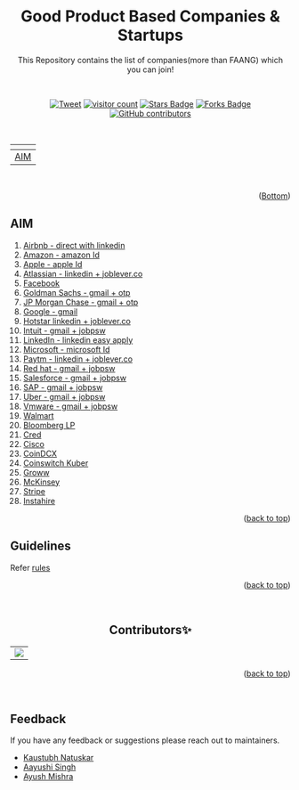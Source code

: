 <div id="top"></div>

<div align="center"> <h1> Good Product Based Companies & Startups </h1>  
This Repository contains the list of companies(more than FAANG) which you can join!  
	
<p>
	<br>
</p>  
	

<a href="https://twitter.com/intent/tweet?text=This%20repo%20contains%20opportunities%20for%20you%20to%20apply%20more%20than%20300%20good%20companies%20&url=https://kaustubh-natuskar.github.io/moreThanFAANGM/&hashtags=githubrepository,productbasedcompanies,goodstartups,bestservicebasedcompanies"><img src="https://img.shields.io/twitter/url/http/shields.io.svg?style=social" alt="Tweet" ></a>
<a href="https://github.com/Kaustubh-Natuskar/companies-to-apply"><img src="https://visitor-badge.laobi.icu/badge?page_id=Kaustubh-Natuskar.companies-to-apply" alt="visitor count"/></a>
<a href="https://github.com/Kaustubh-Natuskar/companies-to-apply/stargazers"><img src="https://img.shields.io/github/stars/Kaustubh-Natuskar/companies-to-apply" alt="Stars Badge"/></a>
<a href="https://github.com/Kaustubh-Natuskar/companies-to-apply/network/members"><img src="https://img.shields.io/github/forks/Kaustubh-Natuskar/companies-to-apply" alt="Forks Badge"/></a>
<a href="https://github.com/Kaustubh-Natuskar/companies-to-apply/graphs/contributors"><img alt="GitHub contributors" src="https://img.shields.io/github/contributors/Kaustubh-Natuskar/companies-to-apply?color=2b9348"></a>
</div>


 
<br>


<div align="center">
   <table>
      <thead>
         <tr>
		    <th align="left"></th>
         </tr>
      </thead>
      <tbody>
         <tr>
		    <td align="left"><a href="#AIM">AIM</a></td>
         </tr>
      </tbody>
   </table>
</div>
<br>
<!-- change the above count after adding comapnies. -->
<p align="right">(<a href="#Bottom">Bottom</a>)</p>

 <!---
PLEASE DON'T CHANGE THE NUMBERING. KEEP EVERYTHING STARTING WITH 1.
-->

 
<!-- ## AIM   -->
<h2 id="AIM">AIM</h2>  

1. [Airbnb - direct with linkedin](https://careers.airbnb.com/)   
1. [Amazon - amazon Id](https://www.amazon.jobs/en/)    
1. [Apple - apple Id](https://www.apple.com/careers/us/) 
1. [Atlassian - linkedin + joblever.co](https://www.atlassian.com/company/careers)  
1. [Facebook](https://www.facebook.com/careers/jobs/) 
1. [Goldman Sachs - gmail + otp](https://www.goldmansachs.com/careers/)   
1. [JP Morgan Chase - gmail + otp](https://careers.jpmorgan.com/in/en/professionals)   
1. [Google - gmail ](https://careers.google.com/)
1. [Hotstar linkedin + joblever.co](https://tech.hotstar.com/)
1. [Intuit - gmail + jobpsw](https://www.intuit.com/careers/)
1. [LinkedIn - linkedin easy apply](https://careers.linkedin.com/)
1. [Microsoft - microsoft Id](https://careers.microsoft.com/us/en)
1. [Paytm - linkedin + joblever.co](https://paytm.com/careers/) 
1. [Red hat - gmail + jobpsw](https://www.redhat.com/en/jobs) 
1. [Salesforce - gmail + jobpsw](https://www.salesforce.com/)  
1. [SAP - gmail + jobpsw](https://jobs.sap.com/) 
1. [Uber - gmail + jobpsw](https://www.uber.com/us/en/careers/)  
1. [Vmware - gmail + jobpsw](https://careers.vmware.com/main/)
1. [Walmart](https://one.walmart.com/content/globaltechindia/en_in/results.html?job_function=&job_function=Software%20Engineering&loc_filter=Bengaluru) 
1. [Bloomberg LP](https://careers.bloomberg.com/job/search)
1. [Cred](https://careers.cred.club/)  
1. [Cisco](https://jobs.cisco.com/)  
1. [CoinDCX](https://careers.coindcx.com/)  
1. [Coinswitch Kuber](https://recruiterflow.com/coinswitch/jobs)  
1. [Groww](https://groww.skillate.com/)  
1. [McKinsey](https://www.mckinsey.com/in/careers-in-india)
1. [Stripe](https://stripe.com/in/jobs)  
1. [Instahire](https://www.instahyre.com/)

<p align="right">(<a href="#top">back to top</a>)</p>

## Guidelines
  

Refer [rules](https://github.com/Kaustubh-Natuskar/companies-to-apply/blob/main/GUIDELINES.MD)


<p align="right">(<a href="#top">back to top</a>)</p>

<br>  
  


<h2 align=center>Contributors✨</h2>
<table>
	<tr>
		 <td>
  <a href="https://github.com/Kaustubh-Natuskar/companies-to-apply/graphs/contributors">
  <img src="https://contrib.rocks/image?repo=Kaustubh-Natuskar/companies-to-apply" />
  </a>
		</td>
	</tr>
</table>

<p align="right">(<a href="#top">back to top</a>)</p>

<br>

## Feedback

If you have any feedback or suggestions please reach out to maintainers.  
* [Kaustubh Natuskar](https://www.linkedin.com/in/kaustubhnatuskar/)  
* [Aayushi Singh](https://www.linkedin.com/in/aayushisingh1703/)
* [Ayush Mishra](https://www.linkedin.com/in/ayush-b-m/)

<div id="Bottom"></div>